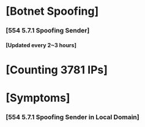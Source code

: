 # [Botnet Spoofing]
### [554 5.7.1 Spoofing Sender]
#### [Updated every 2~3 hours]

# [Counting 3781 IPs]

# [Symptoms] 
###   [554 5.7.1 Spoofing Sender in Local Domain]
